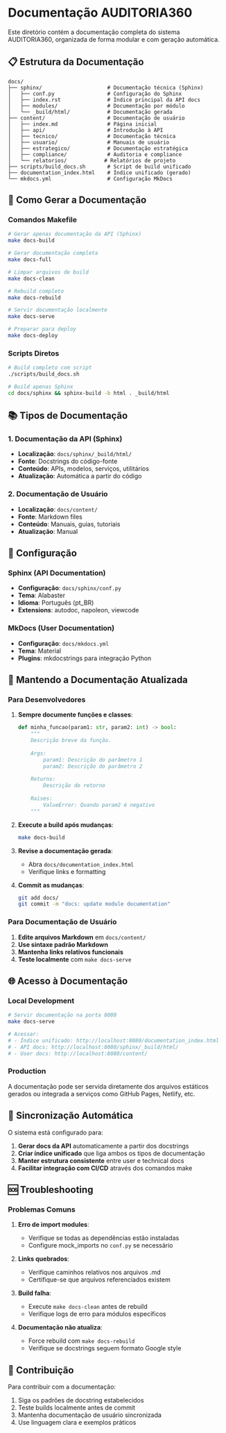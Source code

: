 # Documentação AUDITORIA360

Este diretório contém a documentação completa do sistema AUDITORIA360, organizada de forma modular e com geração automática.

## 📋 Estrutura da Documentação

```
docs/
├── sphinx/                     # Documentação técnica (Sphinx)
│   ├── conf.py                 # Configuração do Sphinx
│   ├── index.rst               # Índice principal da API docs
│   ├── modules/                # Documentação por módulo
│   └── _build/html/            # Documentação gerada
├── content/                    # Documentação de usuário
│   ├── index.md                # Página inicial
│   ├── api/                    # Introdução à API
│   ├── tecnico/                # Documentação técnica
│   ├── usuario/                # Manuais de usuário
│   ├── estrategico/            # Documentação estratégica
│   ├── compliance/             # Auditoria e compliance
│   └── relatorios/            # Relatórios de projeto
├── scripts/build_docs.sh       # Script de build unificado
├── documentation_index.html    # Índice unificado (gerado)
└── mkdocs.yml                  # Configuração MkDocs
```

## 🚀 Como Gerar a Documentação

### Comandos Makefile

```bash
# Gerar apenas documentação da API (Sphinx)
make docs-build

# Gerar documentação completa
make docs-full

# Limpar arquivos de build
make docs-clean

# Rebuild completo
make docs-rebuild

# Servir documentação localmente
make docs-serve

# Preparar para deploy
make docs-deploy
```

### Scripts Diretos

```bash
# Build completo com script
./scripts/build_docs.sh

# Build apenas Sphinx
cd docs/sphinx && sphinx-build -b html . _build/html
```

## 📚 Tipos de Documentação

### 1. Documentação da API (Sphinx)
- **Localização**: `docs/sphinx/_build/html/`
- **Fonte**: Docstrings do código-fonte
- **Conteúdo**: APIs, modelos, serviços, utilitários
- **Atualização**: Automática a partir do código

### 2. Documentação de Usuário
- **Localização**: `docs/content/`
- **Fonte**: Markdown files
- **Conteúdo**: Manuais, guias, tutoriais
- **Atualização**: Manual

## 🔧 Configuração

### Sphinx (API Documentation)
- **Configuração**: `docs/sphinx/conf.py`
- **Tema**: Alabaster
- **Idioma**: Português (pt_BR)
- **Extensions**: autodoc, napoleon, viewcode

### MkDocs (User Documentation)
- **Configuração**: `docs/mkdocs.yml`
- **Tema**: Material
- **Plugins**: mkdocstrings para integração Python

## 📝 Mantendo a Documentação Atualizada

### Para Desenvolvedores

1. **Sempre documente funções e classes**:
   ```python
   def minha_funcao(param1: str, param2: int) -> bool:
       """
       Descrição breve da função.
       
       Args:
           param1: Descrição do parâmetro 1
           param2: Descrição do parâmetro 2
           
       Returns:
           Descrição do retorno
           
       Raises:
           ValueError: Quando param2 é negativo
       """
   ```

2. **Execute a build após mudanças**:
   ```bash
   make docs-build
   ```

3. **Revise a documentação gerada**:
   - Abra `docs/documentation_index.html`
   - Verifique links e formatting

4. **Commit as mudanças**:
   ```bash
   git add docs/
   git commit -m "docs: update module documentation"
   ```

### Para Documentação de Usuário

1. **Edite arquivos Markdown** em `docs/content/`
2. **Use sintaxe padrão Markdown**
3. **Mantenha links relativos funcionais**
4. **Teste localmente** com `make docs-serve`

## 🌐 Acesso à Documentação

### Local Development
```bash
# Servir documentação na porta 8080
make docs-serve

# Acessar:
# - Índice unificado: http://localhost:8080/documentation_index.html
# - API docs: http://localhost:8080/sphinx/_build/html/
# - User docs: http://localhost:8080/content/
```

### Production
A documentação pode ser servida diretamente dos arquivos estáticos gerados ou integrada a serviços como GitHub Pages, Netlify, etc.

## 🔄 Sincronização Automática

O sistema está configurado para:

1. **Gerar docs da API** automaticamente a partir dos docstrings
2. **Criar índice unificado** que liga ambos os tipos de documentação
3. **Manter estrutura consistente** entre user e technical docs
4. **Facilitar integração com CI/CD** através dos comandos make

## 🆘 Troubleshooting

### Problemas Comuns

1. **Erro de import modules**:
   - Verifique se todas as dependências estão instaladas
   - Configure mock_imports no `conf.py` se necessário

2. **Links quebrados**:
   - Verifique caminhos relativos nos arquivos .md
   - Certifique-se que arquivos referenciados existem

3. **Build falha**:
   - Execute `make docs-clean` antes de rebuild
   - Verifique logs de erro para módulos específicos

4. **Documentação não atualiza**:
   - Force rebuild com `make docs-rebuild`
   - Verifique se docstrings seguem formato Google style

## 📧 Contribuição

Para contribuir com a documentação:

1. Siga os padrões de docstring estabelecidos
2. Teste builds localmente antes de commit
3. Mantenha documentação de usuário sincronizada
4. Use linguagem clara e exemplos práticos